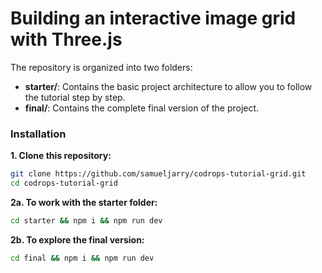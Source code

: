 # Building an interactive image grid with Three.js

The repository is organized into two folders:

- **starter/**: Contains the basic project architecture to allow you to follow the tutorial step by step.
- **final/**: Contains the complete final version of the project.

### Installation

**1. Clone this repository:**
   ```bash
   git clone https://github.com/samueljarry/codrops-tutorial-grid.git
   cd codrops-tutorial-grid
   ```
**2a.	To work with the starter folder:**
  ```bash
  cd starter && npm i && npm run dev
  ```
**2b.	To explore the final version:**
  ```bash
  cd final && npm i && npm run dev
  ```

